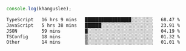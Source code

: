 ```js
console.log(khanguslee);
```

<!--START_SECTION:waka-->

```txt
TypeScript   16 hrs 9 mins   █████████████████░░░░░░░░   68.47 %
JavaScript   5 hrs 38 mins   ██████░░░░░░░░░░░░░░░░░░░   23.91 %
JSON         59 mins         █░░░░░░░░░░░░░░░░░░░░░░░░   04.19 %
TSConfig     18 mins         ▒░░░░░░░░░░░░░░░░░░░░░░░░   01.32 %
Other        14 mins         ▒░░░░░░░░░░░░░░░░░░░░░░░░   01.01 %
```

<!--END_SECTION:waka-->

<!--
**khanguslee/khanguslee** is a ✨ _special_ ✨ repository because its `README.md` (this file) appears on your GitHub profile.

Here are some ideas to get you started:

- 🔭 I’m currently working on ...
- 🌱 I’m currently learning ...
- 👯 I’m looking to collaborate on ...
- 🤔 I’m looking for help with ...
- 💬 Ask me about ...
- 📫 How to reach me: ...
- 😄 Pronouns: ...
- ⚡ Fun fact: ...
-->
